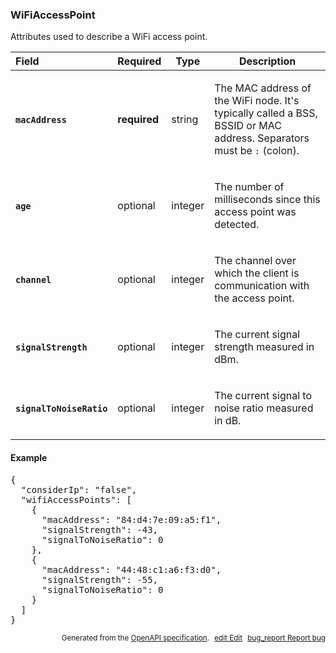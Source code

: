 <!--- This is a generated file, do not edit! -->
<!--- [START maps_http_schema_wifiaccesspoint] -->
<h3 class="schema-object" id="WiFiAccessPoint">WiFiAccessPoint</h3>

Attributes used to describe a WiFi access point.

| Field                                                                                                                        | Required     | Type    | Description                                                                                                                                                                           |
| :--------------------------------------------------------------------------------------------------------------------------- | ------------ | ------- | ------------------------------------------------------------------------------------------------------------------------------------------------------------------------------------- |
| <h4 id="WiFiAccessPoint-macAddress" class="add-link schema-object-property-key"><code>macAddress</code></h4>                 | **required** | string  | <div class="nonref-property-description"><p>The MAC address of the WiFi node. It's typically called a BSS, BSSID or MAC address. Separators must be <code>:</code> (colon).</p></div> |
| <h4 id="WiFiAccessPoint-age" class="add-link schema-object-property-key"><code>age</code></h4>                               | optional     | integer | <div class="nonref-property-description"><p>The number of milliseconds since this access point was detected.</p></div>                                                                |
| <h4 id="WiFiAccessPoint-channel" class="add-link schema-object-property-key"><code>channel</code></h4>                       | optional     | integer | <div class="nonref-property-description"><p>The channel over which the client is communication with the access point.</p></div>                                                       |
| <h4 id="WiFiAccessPoint-signalStrength" class="add-link schema-object-property-key"><code>signalStrength</code></h4>         | optional     | integer | <div class="nonref-property-description"><p>The current signal strength measured in dBm.</p></div>                                                                                    |
| <h4 id="WiFiAccessPoint-signalToNoiseRatio" class="add-link schema-object-property-key"><code>signalToNoiseRatio</code></h4> | optional     | integer | <div class="nonref-property-description"><p>The current signal to noise ratio measured in dB.</p></div>                                                                               |

<h4 class="schema-object-example" id="WiFiAccessPoint-example">Example</h4>

<pre class="notranslate lang-json prettyprint">{
  "considerIp": "false",
  "wifiAccessPoints": [
    {
      "macAddress": "84:d4:7e:09:a5:f1",
      "signalStrength": -43,
      "signalToNoiseRatio": 0
    },
    {
      "macAddress": "44:48:c1:a6:f3:d0",
      "signalStrength": -55,
      "signalToNoiseRatio": 0
    }
  ]
}</pre>

<p style="text-align: right; font-size: smaller;">Generated from the <a class="gc-analytics-event" data-category="GMP" data-label="openapi-github" href="https://github.com/googlemaps/openapi-specification" title="Google Maps Platform OpenAPI Specification" class="external">OpenAPI specification</a>.
<a class="gc-analytics-event" data-category="GMP" data-label="openapi-github-maps-http-schema-wifiaccesspoint" data-action="edit" style="margin-left: 5px;" href="https://github.com/googlemaps/openapi-specification/blob/main/specification/schemas/WiFiAccessPoint.yml" title="Edit on GitHub"><span class="material-icons">edit</span> Edit</a>
<a class="gc-analytics-event" data-category="GMP" data-label="openapi-github-maps-http-schema-wifiaccesspoint" data-action="bug" style="margin-left: 5px;" href="https://github.com/googlemaps/openapi-specification/issues/new?assignees=&labels=type%3A+bug%2C+triage+me&template=bug_report.md&title=[schemas] Bug - WiFiAccessPoint" title="File bug for schemas on GitHub"><span class="material-icons">bug_report</span> Report bug</a>
</p>

<!--- [END maps_http_schema_wifiaccesspoint] -->

